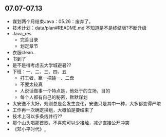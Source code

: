 ##  07.07-07.13

-   谋划两个月结束Java：05.26：废弃了。
-   技术计划：data/plan#README.md 不知道是不是终结版?不断升级
-   Java_res
    -   完善目录
    -   划定章节
-   衣服clean..
-   书到了
-   是不是得考虑去大学城避暑??
-   下班：一、二、三、四、五
    -   打王者，赢一把输一、二盘
    -   不要太较真
    -   人说话做事一个特点是，他处于的立场，目的
    -   每个人都有自己的秘密，默默谋划
-   太安逸不太好，规则总是会发生变化，安逸只是其中一种，大多都变得严峻
-   工作再一次确定换组，大概怕是要结束了
-   技术上可以多条线并行??
-   那个山头唱那首歌，不喜欢可以少接触，减少直接公开冲突
-   《邓小平时代》_
